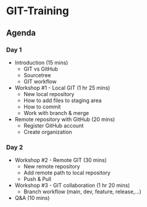 # GIT-Training

## Agenda

### Day 1
- Introduction (15 mins)
    - GIT vs GitHub
    - Sourcetree
    - GIT workflow
- Workshop #1 - Local GIT (1 hr 25 mins)
    - New local repository
    - How to add files to staging area
    - How to commit
    - Work with branch & merge
- Remote repository with GitHub (20 mins)
    - Register GitHub account
    - Create organization

### Day 2
- Workshop #2 - Remote GIT (30 mins)
    - New remote repository
    - Add remote path to local repository
    - Push & Pull
- Workshop #3 - GIT collaboration (1 hr 20 mins)
    - Branch workflow (main, dev, feature, release,...)
- Q&A (10 mins)



